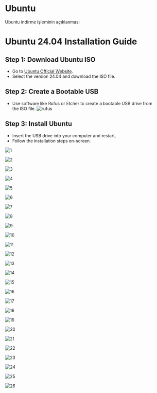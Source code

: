 # Ubuntu
Ubuntu indirme işleminin açıklanması
# Ubuntu 24.04 Installation Guide

## Step 1: Download Ubuntu ISO
- Go to [Ubuntu Official Website](https://ubuntu.com/download/desktop).
- Select the version 24.04 and download the ISO file.

## Step 2: Create a Bootable USB
- Use software like Rufus or Etcher to create a bootable USB drive from the ISO file.
![rufus](https://github.com/ramaaa963/Ubuntu/blob/main/Ekran%20g%C3%B6r%C3%BCnt%C3%BCs%C3%BC%202024-10-26%20013154.png)

## Step 3: Install Ubuntu
- Insert the USB drive into your computer and restart.
- Follow the installation steps on-screen.

![1](https://github.com/ramaaa963/Ubuntu/blob/main/Ekran%20g%C3%B6r%C3%BCnt%C3%BCs%C3%BC%202024-10-26%20013048.png)

![2](https://github.com/ramaaa963/Ubuntu/blob/main/Ekran%20g%C3%B6r%C3%BCnt%C3%BCs%C3%BC%202024-10-26%20013101.png)

![3](https://github.com/ramaaa963/Ubuntu/blob/main/Ekran%20g%C3%B6r%C3%BCnt%C3%BCs%C3%BC%202024-10-26%20013154.png)

![4](https://github.com/ramaaa963/Ubuntu/blob/main/Ekran%20g%C3%B6r%C3%BCnt%C3%BCs%C3%BC%202024-10-26%20013208.png)

![5](https://github.com/ramaaa963/Ubuntu/blob/main/Ekran%20g%C3%B6r%C3%BCnt%C3%BCs%C3%BC%202024-10-26%20013216.png)

![6](https://github.com/ramaaa963/Ubuntu/blob/main/Ekran%20g%C3%B6r%C3%BCnt%C3%BCs%C3%BC%202024-10-26%20013253.png)

![7](https://github.com/ramaaa963/Ubuntu/blob/main/Ekran%20g%C3%B6r%C3%BCnt%C3%BCs%C3%BC%202024-10-26%20013426.png)

![8](https://github.com/ramaaa963/Ubuntu/blob/main/Ekran%20g%C3%B6r%C3%BCnt%C3%BCs%C3%BC%202024-10-26%20013512.png)

![9](https://github.com/ramaaa963/Ubuntu/blob/main/Ekran%20g%C3%B6r%C3%BCnt%C3%BCs%C3%BC%202024-10-26%20013640.png)

![10](https://github.com/ramaaa963/Ubuntu/blob/main/Ekran%20g%C3%B6r%C3%BCnt%C3%BCs%C3%BC%202024-10-26%20013726.png)

![11](https://github.com/ramaaa963/Ubuntu/blob/main/Ekran%20g%C3%B6r%C3%BCnt%C3%BCs%C3%BC%202024-10-26%20013750.png)

![12](https://github.com/ramaaa963/Ubuntu/blob/main/Ekran%20g%C3%B6r%C3%BCnt%C3%BCs%C3%BC%202024-10-26%20013816.png)

![13](https://github.com/ramaaa963/Ubuntu/blob/main/Ekran%20g%C3%B6r%C3%BCnt%C3%BCs%C3%BC%202024-10-26%20013834.png)

![14](https://github.com/ramaaa963/Ubuntu/blob/main/Ekran%20g%C3%B6r%C3%BCnt%C3%BCs%C3%BC%202024-10-26%20013906.png)

![15](https://github.com/ramaaa963/Ubuntu/blob/main/Ekran%20g%C3%B6r%C3%BCnt%C3%BCs%C3%BC%202024-10-26%20013920.png)

![16](https://github.com/ramaaa963/Ubuntu/blob/main/Ekran%20g%C3%B6r%C3%BCnt%C3%BCs%C3%BC%202024-10-26%20013933.png)

![17](url_to_image)

![18](url_to_image)

![19](url_to_image)

![20](url_to_image)

![21](url_to_image)


![22](url_to_image)

![23](url_to_image)

![24](url_to_image)


![25](url_to_image)


![26](url_to_image)


